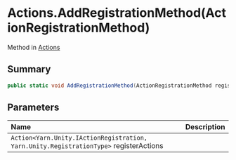 # Actions.AddRegistrationMethod(ActionRegistrationMethod)

Method in [Actions](/docs/api/csharp/yarn.unity.actions.md)

## Summary



```csharp
public static void AddRegistrationMethod(ActionRegistrationMethod registerActions)
```

## Parameters

|Name|Description|
|:---|:---|
|`Action<Yarn.Unity.IActionRegistration, Yarn.Unity.RegistrationType>` registerActions||

